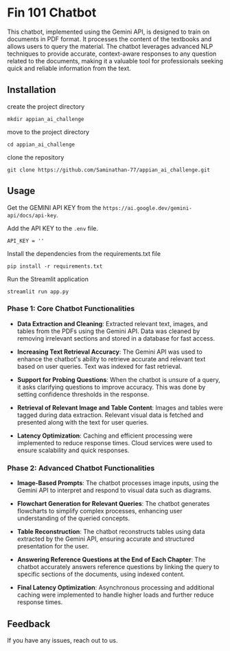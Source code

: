 # Fin 101 Chatbot

This chatbot, implemented using the Gemini API, is designed to train on documents in PDF format. It processes the content of the textbooks and allows users to query the material. The chatbot leverages advanced NLP techniques to provide accurate, context-aware responses to any question related to the documents, making it a valuable tool for  professionals seeking quick and reliable information from the text.

## Installation

create the project directory
```shell
mkdir appian_ai_challenge
```

move to the project directory
```shell
cd appian_ai_challenge
```

clone the repository
```shell
git clone https://github.com/Saminathan-77/appian_ai_challenge.git
```

## Usage

Get the GEMINI API KEY from the ```https://ai.google.dev/gemini-api/docs/api-key```.

Add the API KEY to the ```.env``` file.
```shell
API_KEY = ''
```

Install the dependencies from the requirements.txt file
```shell
pip install -r requirements.txt
````

Run the Streamlit application
```shell
streamlit run app.py
```

### Phase 1: Core Chatbot Functionalities

  - **Data Extraction and Cleaning**:
      Extracted relevant text, images, and tables from the PDFs using the Gemini API. Data was cleaned by removing irrelevant sections and stored in a database for fast access.

  - **Increasing Text Retrieval Accuracy**:
      The Gemini API was used to enhance the chatbot's ability to retrieve accurate and relevant text based on user queries. Text was indexed for fast retrieval.

  - **Support for Probing Questions**:
      When the chatbot is unsure of a query, it asks clarifying questions to improve accuracy. This was done by setting confidence thresholds in the response.

  - **Retrieval of Relevant Image and Table Content**:
      Images and tables were tagged during data extraction. Relevant visual data is fetched and presented along with the text for user queries.

  - **Latency Optimization**:
      Caching and efficient processing were implemented to reduce response times. Cloud services were used to ensure scalability and quick responses.

### Phase 2: Advanced Chatbot Functionalities

  - **Image-Based Prompts**:
      The chatbot processes image inputs, using the Gemini API to interpret and respond to visual data such as diagrams.

  - **Flowchart Generation for Relevant Queries**:
      The chatbot generates flowcharts to simplify complex processes, enhancing user understanding of the queried concepts.

  - **Table Reconstruction**:
      The chatbot reconstructs tables using data extracted by the Gemini API, ensuring accurate and structured presentation for the user.

  - **Answering Reference Questions at the End of Each Chapter**:
      The chatbot accurately answers reference questions by linking the query to specific sections of the documents, using indexed content.

  - **Final Latency Optimization**:
       Asynchronous processing and additional caching were implemented to handle higher loads and further reduce response times.

## Feedback
If you have any issues, reach out to us.
